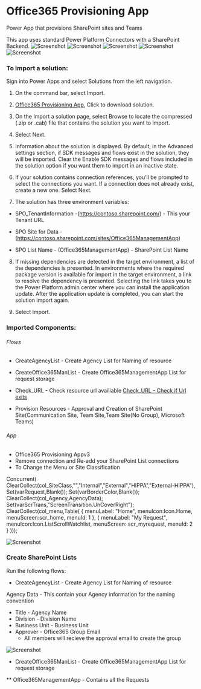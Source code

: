 # Office365 Provisioning App
Power App that provisions SharePoint sites and Teams

This app uses standard Power Platform Connectors with a SharePoint Backend. 
![Screenshot](https://github.com/MSPFE2019/Office365ProvisioningApp/blob/main/Main%20Screen%20.jpg)
![Screenshot](https://github.com/MSPFE2019/Office365ProvisioningApp/blob/main/Information%20Screen.jpg)
![Screenshot](https://github.com/MSPFE2019/Office365ProvisioningApp/blob/main/Example.jpg)
![Screenshot](https://github.com/MSPFE2019/Office365ProvisioningApp/blob/main/Confimation.jpg)
![Screenshot](https://github.com/MSPFE2019/Office365ProvisioningApp/blob/main/Submit.jpg)


### To import a solution:
Sign into Power Apps and select Solutions from the left navigation.

1. On the command bar, select Import.

2. [Office365 Provisioning App](https://github.com/MSPFE2019/Office365ProvisioningApp/blob/main/Office365ProvisioningApp_1_0_0_8.zip), Click to download solution.

3. On the Import a solution page, select Browse to locate the compressed (.zip or .cab) file that contains the solution you want to import.

4. Select Next.

5. Information about the solution is displayed. By default, in the Advanced settings section, if SDK messages and flows exist in the solution, they will be imported. Clear the Enable SDK messages and flows included in the solution option if you want them to import in an inactive state.

6. If your solution contains connection references, you’ll be prompted to select the connections you want. If a connection does not already exist, create a new one. Select Next.

7. The solution has three environment variables: 

* SPO_TenantInformation -(https://contoso.sharepoint.com/) - This your Tenant URL

* SPO Site for Data - (https://contoso.sharepoint.com/sites/Office365ManagementApp)

* SPO List Name - (Office365ManagementApp) - SharePoint List Name

8. If missing dependencies are detected in the target environment, a list of the dependencies is presented. In environments where the required package version is available for import in the target environment, a link to resolve the dependency is presented. Selecting the link takes you to the Power Platform admin center where you can install the application update. After the application update is completed, you can start the solution import again.

9. Select Import.


### Imported Components:

###### Flows
* CreateAgencyList - Create Agency List for Naming of resource
 
* CreateOffice365ManList - Create Office365ManagementApp List for request storage

* Check_URL - Check resource url availiable [Check_URL - Check if Url exits](https://github.com/MSPFE2019/Office365ProvisioningApp/blob/main/CheckURLFlow.md)

* Provision Resources - Approval and Creation of SharePoint Site(Communication Site, Team Site,Team Site(No Group), Microsoft Teams)


###### App
* Office365 Provisioning Appv3
 * Remove connection and Re-add your SharePoint List connections
 * To Change the Menu or Site Classification


Concurrent(
ClearCollect(col_SiteClass,"","Internal","External","HIPPA","External-HIPPA"),
Set(varRequest,Blank());
Set(varBorderColor,Blank());
ClearCollect(col_Agency,AgencyData);
Set(varScrTrans,"ScreenTransition.UnCoverRight");
ClearCollect(col_menu,Table(
    {
        menuLabel: "Home", 
        menuIcon:Icon.Home,
        menuScreen:scr_home,
        menuId: 1
    },
     {
        menuLabel: "My Request", 
        menuIcon:Icon.ListScrollWatchlist,
        menuScreen: scr_myrequest,
        menuId: 2     
    }
)));



 ![Screenshot](https://github.com/MSPFE2019/Office365ProvisioningApp/blob/main/Onstart.jpg) 

### Create SharePoint Lists

Run the following flows:

* CreateAgencyList - Create Agency List for Naming of resource

Agency Data - This contain your Agency information for the naming convention
* Title - Agency Name
* Division - Division Name
* Business Unit - Business Unit
* Approver - Office365 Group Email
  * All members will recieve the approval email to create the group
   
![Screenshot](https://github.com/MSPFE2019/Office365ProvisioningApp/blob/main/AgencyData.jpg)

* CreateOffice365ManList - Create Office365ManagementApp List for request storage

** Office365ManagementApp - Contains all the Requests
